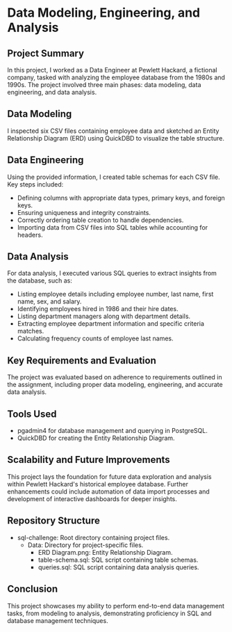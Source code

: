 # Data Modeling, Engineering, and Analysis

## Project Summary

In this project, I worked as a Data Engineer at Pewlett Hackard, a fictional company, tasked with analyzing the employee database from the 1980s and 1990s. The project involved three main phases: data modeling, data engineering, and data analysis.

## Data Modeling

I inspected six CSV files containing employee data and sketched an Entity Relationship Diagram (ERD) using QuickDBD to visualize the table structure.

## Data Engineering

Using the provided information, I created table schemas for each CSV file. Key steps included:
- Defining columns with appropriate data types, primary keys, and foreign keys.
- Ensuring uniqueness and integrity constraints.
- Correctly ordering table creation to handle dependencies.
- Importing data from CSV files into SQL tables while accounting for headers.

## Data Analysis

For data analysis, I executed various SQL queries to extract insights from the database, such as:
- Listing employee details including employee number, last name, first name, sex, and salary.
- Identifying employees hired in 1986 and their hire dates.
- Listing department managers along with department details.
- Extracting employee department information and specific criteria matches.
- Calculating frequency counts of employee last names.

## Key Requirements and Evaluation

The project was evaluated based on adherence to requirements outlined in the assignment, including proper data modeling, engineering, and accurate data analysis.

## Tools Used

- pgadmin4 for database management and querying in PostgreSQL.
- QuickDBD for creating the Entity Relationship Diagram.

## Scalability and Future Improvements

This project lays the foundation for future data exploration and analysis within Pewlett Hackard's historical employee database. Further enhancements could include automation of data import processes and development of interactive dashboards for deeper insights.

## Repository Structure

- sql-challenge: Root directory containing project files.
  - Data: Directory for project-specific files.
    - ERD Diagram.png: Entity Relationship Diagram.
    - table-schema.sql: SQL script containing table schemas.
    - queries.sql: SQL script containing data analysis queries.

## Conclusion

This project showcases my ability to perform end-to-end data management tasks, from modeling to analysis, demonstrating proficiency in SQL and database management techniques.
